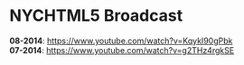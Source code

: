 # NYCHTML5 Broadcast

**08-2014**: https://www.youtube.com/watch?v=KqykI90gPbk  
**07-2014**: https://www.youtube.com/watch?v=g2THz4rgkSE
